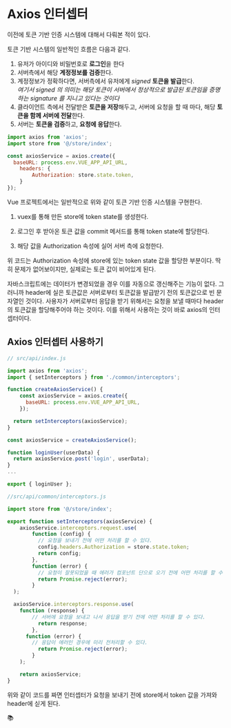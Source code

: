 # Axios 인터셉터

이전에 토큰 기반 인증 시스템에 대해서 다뤄본 적이 있다.



토큰 기반 시스템의 일반적인 흐름은 다음과 같다.

1. 유저가 아이디와 비밀번호로 **로그인**을 한다
2. 서버측에서 해당 **계정정보를 검증**한다.
3. 계정정보가 정확하다면, 서버측에서 유저에게 *signed* **토큰을 발급**한다.  
   *여기서 signed 의 의미는 해당 토큰이 서버에서 정상적으로 발급된 토큰임을 증명하는 signature 를 지니고 있다는 것이다*
4. 클라이언트 측에서 전달받은 **토큰을 저장**해두고, 서버에 요청을 할 때 마다, 해당 **토큰을 함께 서버에 전달**한다.
5. 서버는 **토큰을 검증**하고, **요청에 응답**한다.

```js
import axios from 'axios';
import store from '@/store/index';

const axiosService = axios.create({
  baseURL: process.env.VUE_APP_API_URL,
    headers: {
        Authorization: store.state.token,
    }
});
```

Vue 프로젝트에서는 일반적으로 위와 같이 토큰 기반 인증 시스템을 구현한다.

1. vuex를 통해 만든 store에 token state를 생성한다.

2. 로그인 후 받아온 토큰 값을 commit 메서드를 통해 token state에 할당한다.

3. 해당 값을 Authorization 속성에 실어 서버 측에 요청한다.

위 코드는 Authorization 속성에 store에 있는 token state 값을 할당한 부분이다. 딱히 문제가 없어보이지만, 실제로는 토큰 값이 비어있게 된다. 

자바스크립트에는 데이터가 변경되었을 경우 이를 자동으로 갱신해주는 기능이 없다. 그러니까 header에 실은 토큰값은 서버로부터 토큰값을 발급받기 전의 토큰값으로 빈 문자열인 것이다. 사용자가 서버로부터 응답을 받기 위해서는 요청을 보낼 때마다 header의 토큰값을 할당해주어야 하는 것이다. 이를 위해서 사용하는 것이 바로 axios의 인터셉터이다.

## Axios 인터셉터 사용하기

```js
// src/api/index.js

import axios from 'axios';
import { setInterceptors } from './common/interceptors';

function createAxiosService() {
    const axiosService = axios.create({
      baseURL: process.env.VUE_APP_API_URL,
    });

  return setInterceptors(axiosService);
}

const axiosService = createAxiosService();

function loginUser(userData) {
  return axiosService.post('login', userData);
}
...

export { loginUser };
```

```js
//src/api/common/interceptors.js

import store from '@/store/index';

export function setInterceptors(axiosService) {
    axiosService.interceptors.request.use(
        function (config) {
          // 요청을 보내기 전에 어떤 처리를 할 수 있다.
          config.headers.Authorization = store.state.token;
          return config;
        },
        function (error) {
          // 요청이 잘못되었을 때 에러가 컴포넌트 단으로 오기 전에 어떤 처리를 할 수 있다.
          return Promise.reject(error);
        }
  );

  axiosService.interceptors.response.use(
    function (response) {
        // 서버에 요청을 보내고 나서 응답을 받기 전에 어떤 처리를 할 수 있다.
          return response;
        },
      function (error) {
        // 응답이 에러인 경우에 미리 전처리할 수 있다.
          return Promise.reject(error);
        }
    );

    return axiosService;
}
```

위와 같이 코드를 짜면 인터셉터가 요청을 보내기 전에 store에서 token 값을 가져와 header에 싣게 된다.



:books: 


